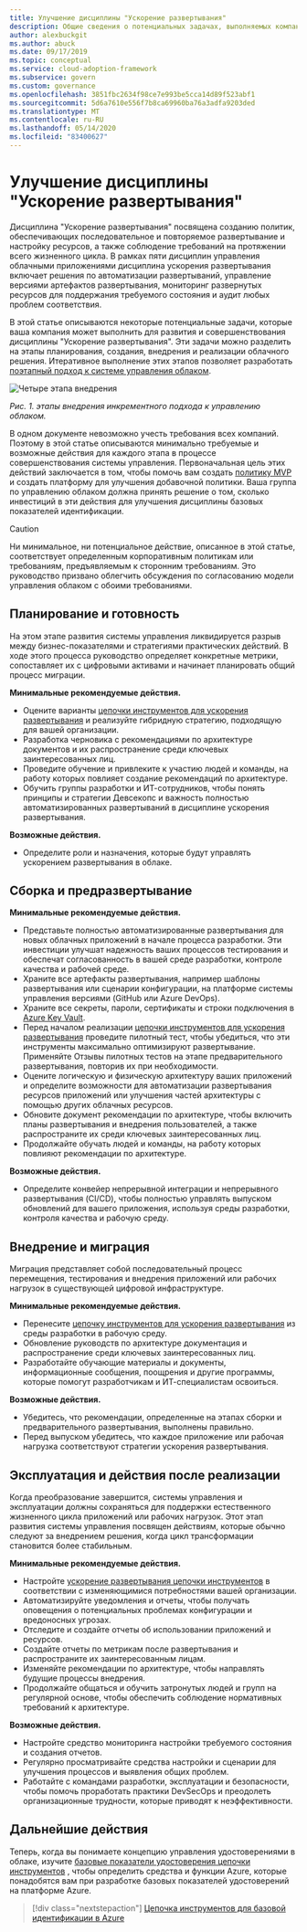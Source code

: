 ```yaml
---
title: Улучшение дисциплины "Ускорение развертывания"
description: Общие сведения о потенциальных задачах, выполняемых компанией для разработки и освоения дисциплины ускорения развертывания на каждом этапе внедрения облака.
author: alexbuckgit
ms.author: abuck
ms.date: 09/17/2019
ms.topic: conceptual
ms.service: cloud-adoption-framework
ms.subservice: govern
ms.custom: governance
ms.openlocfilehash: 3851fbc2634f98ce7e993be5cca14d89f523abf1
ms.sourcegitcommit: 5d6a7610e556f7b8ca69960ba76a3adfa9203ded
ms.translationtype: MT
ms.contentlocale: ru-RU
ms.lasthandoff: 05/14/2020
ms.locfileid: "83400627"
---
```

# <a name="deployment-acceleration-discipline-improvement"></a>Улучшение дисциплины "Ускорение развертывания"

Дисциплина "Ускорение развертывания" посвящена созданию политик, обеспечивающих последовательное и повторяемое развертывание и настройку ресурсов, а также соблюдение требований на протяжении всего жизненного цикла. В рамках пяти дисциплин управления облачными приложениями дисциплина ускорения развертывания включает решения по автоматизации развертываний, управление версиями артефактов развертывания, мониторинг развернутых ресурсов для поддержания требуемого состояния и аудит любых проблем соответствия.

В этой статье описываются некоторые потенциальные задачи, которые ваша компания может выполнить для развития и совершенствования дисциплины "Ускорение развертывания". Эти задачи можно разделить на этапы планирования, создания, внедрения и реализации облачного решения. Итеративное выполнение этих этапов позволяет разработать [поэтапный подход к системе управления облаком](../guides/index.md#an-incremental-approach-to-cloud-governance).

![Четыре этапа внедрения](../../_images/govern/adoption-phases.png)

_Рис. 1. этапы внедрения инкрементного подхода к управлению облаком._

В одном документе невозможно учесть требования всех компаний. Поэтому в этой статье описываются минимально требуемые и возможные действия для каждого этапа в процессе совершенствования системы управления. Первоначальная цель этих действий заключается в том, чтобы помочь вам создать [политику MVP](../guides/index.md#an-incremental-approach-to-cloud-governance) и создать платформу для улучшения добавочной политики. Ваша группа по управлению облаком должна принять решение о том, сколько инвестиций в эти действия для улучшения дисциплины базовых показателей идентификации.

> [!CAUTION]
> Ни минимальное, ни потенциальное действие, описанное в этой статье, соответствует определенным корпоративным политикам или требованиям, предъявляемым к сторонним требованиям. Это руководство призвано облегчить обсуждения по согласованию модели управления облаком с обоими требованиями.

## <a name="planning-and-readiness"></a>Планирование и готовность

На этом этапе развития системы управления ликвидируется разрыв между бизнес-показателями и стратегиями практических действий. В ходе этого процесса руководство определяет конкретные метрики, сопоставляет их с цифровыми активами и начинает планировать общий процесс миграции.

**Минимальные рекомендуемые действия.**

- Оцените варианты [цепочки инструментов для ускорения развертывания](./toolchain.md) и реализуйте гибридную стратегию, подходящую для вашей организации.
- Разработка черновика с рекомендациями по архитектуре документов и их распространение среди ключевых заинтересованных лиц.
- Проведите обучение и привлеките к участию людей и команды, на работу которых повлияет создание рекомендаций по архитектуре.
- Обучить группы разработки и ИТ-сотрудников, чтобы понять принципы и стратегии Девсекопс и важность полностью автоматизированных развертываний в дисциплине ускорения развертывания.

**Возможные действия.**

- Определите роли и назначения, которые будут управлять ускорением развертывания в облаке.

## <a name="build-and-predeployment"></a>Сборка и предразвертывание

**Минимальные рекомендуемые действия.**

- Представьте полностью автоматизированные развертывания для новых облачных приложений в начале процесса разработки. Эти инвестиции улучшат надежность ваших процессов тестирования и обеспечат согласованность в вашей среде разработки, контроле качества и рабочей среде.
- Храните все артефакты развертывания, например шаблоны развертывания или сценарии конфигурации, на платформе системы управления версиями (GitHub или Azure DevOps).
- Храните все секреты, пароли, сертификаты и строки подключения в [Azure Key Vault](https://docs.microsoft.com/azure/key-vault).
- Перед началом реализации [цепочки инструментов для ускорения развертывания](./toolchain.md) проведите пилотный тест, чтобы убедиться, что эти инструменты максимально оптимизируют развертывание. Применяйте Отзывы пилотных тестов на этапе предварительного развертывания, повторив их при необходимости.
- Оцените логическую и физическую архитектуру ваших приложений и определите возможности для автоматизации развертывания ресурсов приложений или улучшения частей архитектуры с помощью других облачных ресурсов.
- Обновите документ рекомендации по архитектуре, чтобы включить планы развертывания и внедрения пользователей, а также распространите их среди ключевых заинтересованных лиц.
- Продолжайте обучать людей и команды, на работу которых повлияют рекомендации по архитектуре.

**Возможные действия.**

- Определите конвейер непрерывной интеграции и непрерывного развертывания (CI/CD), чтобы полностью управлять выпуском обновлений для вашего приложения, используя среды разработки, контроля качества и рабочую среду.

## <a name="adopt-and-migrate"></a>Внедрение и миграция

Миграция представляет собой последовательный процесс перемещения, тестирования и внедрения приложений или рабочих нагрузок в существующей цифровой инфраструктуре.

**Минимальные рекомендуемые действия.**

- Перенесите [цепочку инструментов для ускорения развертывания](./toolchain.md) из среды разработки в рабочую среду.
- Обновление руководств по архитектуре документация и распространение среди ключевых заинтересованных лиц.
- Разработайте обучающие материалы и документы, информационные сообщения, поощрения и другие программы, которые помогут разработчикам и ИТ-специалистам освоиться.

**Возможные действия.**

- Убедитесь, что рекомендации, определенные на этапах сборки и предварительного развертывания, выполнены правильно.
- Перед выпуском убедитесь, что каждое приложение или рабочая нагрузка соответствуют стратегии ускорения развертывания.

## <a name="operate-and-post-implementation"></a>Эксплуатация и действия после реализации

Когда преобразование завершится, системы управления и эксплуатации должны сохраняться для поддержки естественного жизненного цикла приложений или рабочих нагрузок. Этот этап развития системы управления посвящен действиям, которые обычно следуют за внедрением решения, когда цикл трансформации становится более стабильным.

**Минимальные рекомендуемые действия.**

- Настройте [ускорение развертывания цепочки инструментов](./toolchain.md) в соответствии с изменяющимися потребностями вашей организации.
- Автоматизируйте уведомления и отчеты, чтобы получать оповещения о потенциальных проблемах конфигурации и вредоносных угрозах.
- Отследите и создайте отчеты об использовании приложений и ресурсов.
- Создайте отчеты по метрикам после развертывания и распространите их заинтересованным лицам.
- Изменяйте рекомендации по архитектуре, чтобы направлять будущие процессы внедрения.
- Продолжайте общаться и обучить затронутых людей и групп на регулярной основе, чтобы обеспечить соблюдение нормативных требований к архитектуре.

<!-- docsTest:ignore "desired state configuration" -->

**Возможные действия.**

- Настройте средство мониторинга настройки требуемого состояния и создания отчетов.
- Регулярно просматривайте средства настройки и сценарии для улучшения процессов и выявления общих проблем.
- Работайте с командами разработки, эксплуатации и безопасности, чтобы помочь проработать практики DevSecOps и преодолеть организационные трудности, которые приводят к неэффективности.

## <a name="next-steps"></a>Дальнейшие действия

Теперь, когда вы понимаете концепцию управления удостоверениями в облаке, изучите [базовые показатели удостоверения цепочки инструментов](./toolchain.md) , чтобы определить средства и функции Azure, которые понадобятся вам при разработке базовых показателей удостоверений на платформе Azure.

> [!div class="nextstepaction"]
> [Цепочка инструментов для базовой идентификации в Azure](./toolchain.md)
